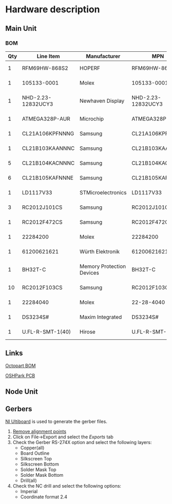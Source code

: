 # Hardware description

## Main Unit

### BOM
| Qty | Line Item              | Manufacturer              | MPN                    | Octopart URL                                                      | Schematic Reference                  |
|-----|------------------------|---------------------------|------------------------|-------------------------------------------------------------------|--------------------------------------|
| 1   | RFM69HW-868S2          | HOPERF                    | RFM69HW-868S2          | https://octopart.com/rfm69hw-868s2-hoperf-95997182                | U3                                   |
| 1   | 105133-0001            | Molex                     | 105133-0001            | https://octopart.com/105133-0001-molex-22605641                   | U7                                   |
| 1   | NHD-2.23-12832UCY3     | Newhaven Display          | NHD-2.23-12832UCY3     | https://octopart.com/nhd-2.23-12832ucy3-newhaven+display-20012478 | N/A                                  |
| 1   | ATMEGA328P-AUR         | Microchip                 | ATMEGA328P-AUR         | https://octopart.com/atmega328p-aur-microchip-77760216            | U1                                   |
| 1   | CL21A106KPFNNNG        | Samsung                   | CL21A106KPFNNNG        | https://octopart.com/cl21a106kpfnnng-samsung-21703273             | C15                                  |
| 1   | CL21B103KAANNNC        | Samsung                   | CL21B103KAANNNC        | https://octopart.com/cl21b103kaannnc-samsung-19832247             | C4                                   |
| 5   | CL21B104KACNNNC        | Samsung                   | CL21B104KACNNNC        | https://octopart.com/cl21b104kacnnnc-samsung-19832262             | C1,C2,C7,C10,C12                     |
| 6   | CL21B105KAFNNNE        | Samsung                   | CL21B105KAFNNNE        | https://octopart.com/cl21b105kafnnne-samsung-9301147              | C6,C8,C9,C11,C13,C14                 |
| 1   | LD1117V33              | STMicroelectronics        | LD1117V33              | https://octopart.com/ld1117v33-stmicroelectronics-526800          | U8                                   |
| 3   | RC2012J101CS           | Samsung                   | RC2012J101CS           | https://octopart.com/rc2012j101cs-samsung-63172                   | R2,R3,R5                             |
| 1   | RC2012F472CS           | Samsung                   | RC2012F472CS           | https://octopart.com/rc2012f472cs-samsung-26451238                | R1                                   |
| 1   | 22284200               | Molex                     | 22284200               | https://octopart.com/0022284200-molex-17769515                    | U2                                   |
| 1   | 61200621621            | Würth Elektronik          | 61200621621            | https://octopart.com/61200621621-w%C3%BCrth+elektronik-32855456   | U11                                  |
| 1   | BH32T-C                | Memory Protection Devices | BH32T-C                | https://octopart.com/bh32t-c-memory+protection+devices-30310562   | U5                                   |
| 10  | RC2012F103CS           | Samsung                   | RC2012F103CS           | https://octopart.com/rc2012f103cs-samsung-22085131                | R4,R6,R7,R8,R9,R10,R11,R12,R13,R14   |
| 1   | 22284040               | Molex                     | 22-28-4040             | https://octopart.com/22-28-4040-molex-278172                      | J1,J4                                |
| 1   | DS3234S#               | Maxim Integrated          | DS3234S#               | https://octopart.com/ds3234s%23-maxim+integrated-8045298          | U9                                   |
| 1   | U.FL-R-SMT-1(40)       | Hirose                    | U.FL-R-SMT-1(40)       | https://octopart.com/u.fl-r-smt-1%2840%29-hirose-25525713         | J5                                   |

## Links
[Octopart BOM](https://octopart.com/bom-tool/Nu0NE4Zn)

[OSHPark PCB](https://oshpark.com/shared_projects/RTkTkiwv)

## Node Unit

## Gerbers
[NI Ultiboard](https://en.wikipedia.org/wiki/NI_Ultiboard) is used to generate the gerber files.

1. [Remove alignment points](https://docs.oshpark.com/design-tools/ni-ultiboard/removing-alignment-points/)
1. Click on File->Export and select the *Exports* tab
1. Check the Gerber RS-274X option and select the following layers:
	* Copper(all)
	* Board Outline
	* Silkscreen Top
	* Silkscreen Bottom
	* Solder Mask Top
	* Solder Mask Bottom
	* Drill(all)
1. Check the NC drill and select the following options:
	* Imperial
	* Coordinate format 2.4
